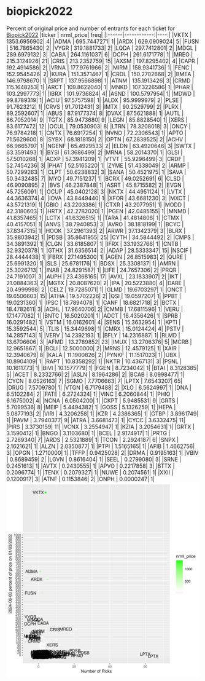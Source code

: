 # biopick2022
Percent of original price and number of entrants for each ticket for [Biopick2022](https://twitter.com/hashtag/Biopick2022)
|ticker |   nrml_price| freq|
|:------|------------:|----:|
|VKTX   | 1353.6956902|    4|
|ADMA   |  695.7447271|    1|
|ARDX   |  629.0909024|    5|
|FUSN   |  516.7865430|    2|
|VYGR   |  319.1881733|    2|
|LQDA   |  297.7412801|    2|
|MDGL   |  289.6979132|    3|
|CABA   |  264.1161037|    6|
|DCPH   |  261.6171778|    1|
|MREO   |  215.3124926|   21|
|CRIS   |  213.2352759|   15|
|AXSM   |  197.8295402|    4|
|CAPR   |  192.4914586|    2|
|VRNA   |  177.9761966|    2|
|MIRM   |  158.9341736|    1|
|FENC   |  152.9545426|    2|
|KURA   |  151.3571467|    1|
|CRDL   |  150.2702668|    2|
|BMEA   |  146.9798670|    1|
|SRPT   |  137.9566898|    1|
|ATNM   |  135.1913426|    3|
|CRMD   |  115.1648253|    1|
|ARCT   |  109.8622040|    1|
|MNKD   |  107.3226586|    1|
|PHAR   |  103.2997773|    1|
|IBRX   |  101.9736824|    4|
|ASND   |  100.5797954|    1|
|MDWD   |   99.8789319|    1|
|ACIU   |   97.5757598|    1|
|ALDX   |   95.9999979|    2|
|PLSE   |   91.7623212|    1|
|CRVS   |   91.7012431|    3|
|IMTX   |   90.2529799|    2|
|PLRX   |   89.2592607|    1|
|ABUS   |   87.9177374|    8|
|DVAX   |   87.5621888|    1|
|AUTL   |   86.7052014|    9|
|TGTX   |   85.9473680|    9|
|LEGN   |   85.8828540|    1|
|XERS   |   83.6177472|   12|
|OCUL   |   79.0530903|    8|
|LTRN   |   78.3208018|    3|
|ONCY   |   76.9784218|    1|
|CNTX   |   76.6917254|    1|
|NVNO   |   72.2306543|    1|
|APTO   |   71.5629600|    8|
|SYBX   |   68.1818150|    2|
|OPTN   |   67.2839525|    2|
|ACHV   |   66.9665797|    1|
|NGENF  |   65.4929533|    2|
|ELDN   |   63.4920646|    3|
|SWTX   |   63.3591493|    1|
|BYSI   |   61.3686499|    2|
|MRNA   |   58.2014370|    1|
|GLSI   |   57.5010268|    1|
|ACXP   |   57.3941209|    1|
|VTVT   |   55.9296499|    3|
|CRDF   |   52.7454236|    3|
|PHAT   |   52.5165220|    1|
|ZYME   |   51.4338049|    2|
|ARMP   |   50.7299263|    1|
|CLPT   |   50.6238832|    3|
|SANA   |   50.4521975|    1|
|SAVA   |   50.3432485|    7|
|MYO    |   49.7151237|    1|
|BCRX   |   49.0252691|    6|
|CLSD   |   46.9090895|    2|
|BVS    |   46.2387848|    1|
|ASRT   |   45.8715582|    2|
|EVGN   |   45.7256091|    1|
|OCUP   |   45.0402128|    3|
|NKTX   |   44.4951124|    1|
|LVTX   |   44.3636374|    4|
|IOVA   |   43.8449440|    1|
|XFOR   |   43.6681230|    3|
|MXCT   |   43.5721319|    1|
|GBIO   |   43.2203386|    1|
|CTXR   |   43.2077951|    1|
|MODD   |   42.3180603|    1|
|HRTX   |   42.2782020|    1|
|PGEN   |   42.0485155|    1|
|MNMD   |   41.8357465|    1|
|LCTX   |   41.6326515|    1|
|TARA   |   41.4814808|    1|
|CTMX   |   40.4157051|    1|
|ANVS   |   38.7940853|    3|
|AVRO   |   38.1818199|    1|
|BCYC   |   37.8347315|    1|
|HOOK   |   37.2961393|    2|
|ARWR   |   37.1342379|    3|
|BLRX   |   35.9803942|    1|
|PDSB   |   35.8641955|   25|
|CYTH   |   34.5844492|    2|
|CMPS   |   34.3891392|    1|
|CLGN   |   33.6185807|    1|
|IFRX   |   33.1932766|    1|
|CNTB   |   32.9320378|    1|
|GTHX   |   31.6356514|    2|
|ADAP   |   28.5333347|   15|
|NSCIF  |   28.4444438|    1|
|FBRX   |   27.1495300|    1|
|AGEN   |   26.8515983|    2|
|QURE   |   25.6991320|    1|
|SLS    |   25.6781176|    1|
|BDSX   |   25.3308137|    1|
|AMRN   |   25.3026713|    1|
|INAB   |   24.8291587|    1|
|LIFE   |   24.7657306|    2|
|PRQR   |   24.7191007|    3|
|AUPH   |   23.4368165|   17|
|AVXL   |   23.1833907|    2|
|IKT    |   21.0884363|    2|
|MGTX   |   20.8087620|    2|
|IPA    |   20.5223880|    4|
|DARE   |   20.4999998|    2|
|CELZ   |   19.7285071|    1|
|GLMD   |   19.6703297|    1|
|ONCT   |   19.6506603|   15|
|ATHA   |   19.5702226|    2|
|QSI    |   19.0597207|    1|
|PPBT   |   19.0231360|    1|
|IPSC   |   18.7894078|    1|
|CANF   |   18.6821718|    2|
|BCTX   |   18.4782611|    3|
|ACHL   |   17.9640706|    2|
|CMMB   |   17.6811596|    1|
|VERU   |   17.1477082|    1|
|BNTC   |   16.5020201|    1|
|ADCT   |   16.4356426|    1|
|SPRB   |   16.0291482|    1|
|VSTM   |   16.0162601|    4|
|SENS   |   15.3632954|    1|
|KPTI   |   15.3592544|    5|
|TLIS   |   15.3449698|    1|
|CMRX   |   15.0124424|    4|
|PSTV   |   14.2857143|    1|
|VERV   |   14.2392193|    1|
|BFLY   |   14.2316887|    1|
|RLMD   |   13.6706606|    3|
|AFMD   |   13.2789852|   23|
|IMUX   |   13.2706376|    5|
|MCRB   |   12.9651867|    1|
|BCLI   |   12.5000000|    2|
|MRNS   |   12.4579125|    1|
|XAIR   |   12.3940679|    8|
|KALA   |   11.1900826|    2|
|PYNKF  |   11.1517023|    1|
|UBX    |   10.8904109|    1|
|RAPT   |   10.8358292|    1|
|NKTR   |   10.4367131|    3|
|PSNL   |   10.1611773|    1|
|BIVI   |   10.1577779|    1|
|FGEN   |    8.7234042|    1|
|BTAI   |    8.3128385|    5|
|ACET   |    8.2332766|    2|
|ASLN   |    8.1964286|    2|
|BCAB   |    8.0998477|    1|
|CYCN   |    8.0526163|    7|
|SGMO   |    7.7706663|    7|
|LPTX   |    7.6543207|   65|
|DRUG   |    7.5709780|    1|
|VTGN   |    6.7179488|    2|
|XLO    |    6.5624997|    1|
|DNA    |    6.5102284|    2|
|FATE   |    6.2724324|    1|
|VINC   |    6.2060844|    1|
|PHIO   |    6.1675002|    4|
|NCNA   |    6.0504200|    1|
|CKPT   |    5.9485531|    9|
|GRTS   |    5.7099536|    8|
|MEIP   |    5.4494382|    1|
|GOSS   |    5.1326259|    1|
|HEPA   |    5.0877193|    2|
|VIRI   |    4.3206258|    1|
|KZR    |    4.2386365|    1|
|GTBP   |    3.8961749|    1|
|PAVM   |    3.7940377|    9|
|ATRA   |    3.6681473|    1|
|CYCC   |    3.6332475|   11|
|PIRS   |    3.3730159|   11|
|VCNX   |    3.2554947|    1|
|KZIA   |    3.2054631|    1|
|GRTX   |    3.1590412|    1|
|BNGO   |    3.1103680|    1|
|BCEL   |    2.9174917|    1|
|PRTG   |    2.7269340|    7|
|ARDS   |    2.5321889|    1|
|TCON   |    2.2924187|    6|
|SNPX   |    2.1621621|    1|
|ALZN   |    2.0350877|    1|
|PTPI   |    1.5165165|    1|
|AFIB   |    1.4662756|    3|
|OPGN   |    1.2710000|    1|
|TFFP   |    0.9425028|    2|
|DRMA   |    0.9195163|    1|
|VBIV   |    0.8689459|    2|
|LGVN   |    0.8616404|    1|
|SEEL   |    0.2799080|    3|
|SRNE   |    0.2451613|    1|
|AVTX   |    0.2430555|    1|
|APVO   |    0.2217858|    3|
|BTTX   |    0.2096774|    1|
|TENX   |    0.2079327|    1|
|NUWE   |    0.2074561|    1|
|XXII   |    0.1200917|    3|
|ATNF   |    0.1153846|    2|
|ONPH   |    0.0000247|    1|
![retvspicks](biopicks.png?raw=true)
